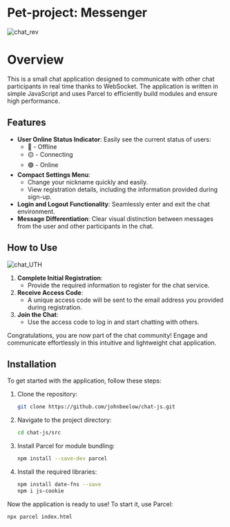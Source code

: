 # Pet-project: Messenger

![chat_rev](https://github.com/user-attachments/assets/41f41707-37a7-4e8d-9343-a7f65077cc2c)

# Overview

This is a small chat application designed to communicate with other chat participants in real time thanks to WebSocket. The application is written in simple JavaScript and uses Parcel to efficiently build modules and ensure high performance.

## Features

- **User Online Status Indicator**: Easily see the current status of users:
  - 🔴 - Offline
  - 🟡 - Connecting
  - 🟢 - Online
- **Compact Settings Menu**:
  - Change your nickname quickly and easily.
  - View registration details, including the information provided during sign-up.
- **Login and Logout Functionality**: Seamlessly enter and exit the chat environment.
- **Message Differentiation**: Clear visual distinction between messages from the user and other participants in the chat.

## How to Use
![chat_UTH](https://github.com/user-attachments/assets/62aa37c3-3768-4b2d-bec3-4d0382df2e27)
1. **Complete Initial Registration**:
   - Provide the required information to register for the chat service.
2. **Receive Access Code**:
   - A unique access code will be sent to the email address you provided during registration.
3. **Join the Chat**:
   - Use the access code to log in and start chatting with others.

Congratulations, you are now part of the chat community! Engage and communicate effortlessly in this intuitive and lightweight chat application.

## Installation

To get started with the application, follow these steps:

1. Clone the repository:
   ```bash
   git clone https://github.com/johnbeelow/chat-js.git
   ```

2. Navigate to the project directory:
   ```bash
   cd chat-js/src
   ```

3. Install Parcel for module bundling:
   ```bash
   npm install --save-dev parcel
   ```

4. Install the required libraries:
   ```bash
   npm install date-fns --save
   npm i js-cookie
   ```

Now the application is ready to use! To start it, use Parcel:
```bash
npx parcel index.html 
